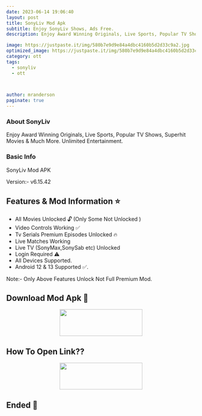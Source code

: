 ```yaml
---
date: 2023-06-14 19:06:40
layout: post
title: SonyLiv Mod Apk
subtitle: Enjoy SonyLiv Shows, Ads Free.
description: Enjoy Award Winning Originals, Live Sports, Popular TV Shows, Superhit Movies & Much More. Unlimited Entertainment.

image: https://justpaste.it/img/580b7e9d9e84a4dbc4160b5d2d33c9a2.jpg
optimized_image: https://justpaste.it/img/580b7e9d9e84a4dbc4160b5d2d33c9a2.jpg
category: ott
tags:
  - sonyliv
  - ott


 
author: mranderson
paginate: true
---
```


### About SonyLiv
Enjoy Award Winning Originals, Live Sports, Popular TV Shows, Superhit Movies & Much More. Unlimited Entertainment.

### Basic Info
SonyLiv Mod APK

Version:- v6.15.42 

<!--page-->

## Features & Mod Information ⭐


- All Movies Unlocked 🔓
(Only Some Not Unlocked )
- Video Controls Working ✅
- Tv Serials Premium Episodes Unlocked 🔥
- Live Matches Working 
- Live TV (SonyMax,SonySab etc) Unlocked 
- Login Required ⚠️
- All Devices Supported.
- Android 12 & 13 Supported ✅.

Note:- Only Above Features Unlock Not Full Premium Mod.

## Download Mod Apk 📩

<p align="center"><a href="
https://m.easysky.in/04XQ"><img src="https://img.shields.io/badge/Download-Now-black?&style=for-the-badge&logo=download" width="220" height="70.45"></a></p>


## How To Open Link??

<p align="center"><a href="https://t.me/HowToRedirect/9"><img src="https://img.shields.io/badge/HowToOpen-Link-black?&style=for-the-badge&logo=telegram" width="220" height="70.45"></a></p>

## Ended 👀